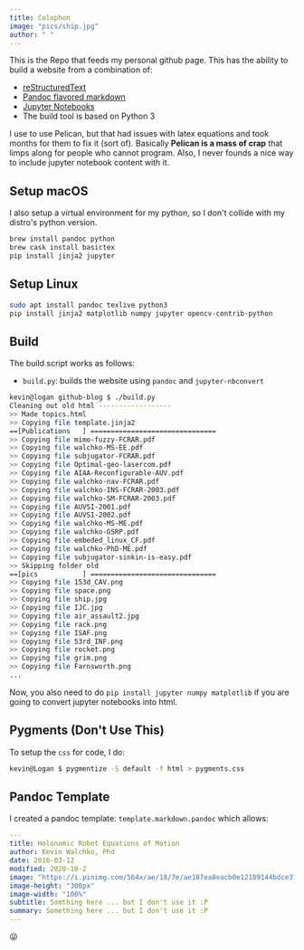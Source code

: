 ```yaml
---
title: Colophon
image: "pics/ship.jpg"
author: " "
---
```


This is the Repo that feeds my personal github page. This has the ability to
build a website from a combination of:

- [reStructuredText](http://docutils.sourceforge.net/rst.html)
- [Pandoc flavored markdown](http://pandoc.org/MANUAL.html#pandocs-markdown)
- [Jupyter Notebooks](https://jupyter.org/)
- The build tool is based on Python 3

I use to use Pelican, but that had issues with latex equations and took months
for them to fix it (sort of). Basically **Pelican is a mass of crap** that
limps along for people who cannot program. Also, I never founds a nice way to
include jupyter notebook content with it.

## Setup macOS

I also setup a virtual environment for my python, so I don't collide
with my distro's python version.

```bash
brew install pandoc python
brew cask install basictex
pip install jinja2 jupyter
```

## Setup Linux

```bash
sudo apt install pandoc texlive python3
pip install jinja2 matplotlib numpy jupyter opencv-contrib-python
```

## Build

The build script works as follows:

- `build.py`: builds the website using `pandoc` and `jupyter-nbconvert`

```bash
kevin@logan github-blog $ ./build.py
Cleaning out old html ------------------
>> Made topics.html
>> Copying file template.jinja2
==[Publications   ] ===============================
>> Copying file mimo-fuzzy-FCRAR.pdf
>> Copying file walchko-MS-EE.pdf
>> Copying file subjugator-FCRAR.pdf
>> Copying file Optimal-geo-lasercom.pdf
>> Copying file AIAA-Reconfigurable-AUV.pdf
>> Copying file walchko-nav-FCRAR.pdf
>> Copying file walchko-INS-FCRAR-2003.pdf
>> Copying file walchko-SM-FCRAR-2003.pdf
>> Copying file AUVSI-2001.pdf
>> Copying file AUVSI-2002.pdf
>> Copying file walchko-MS-ME.pdf
>> Copying file walchko-GSRP.pdf
>> Copying file embeded_linux_CF.pdf
>> Copying file walchko-PhD-ME.pdf
>> Copying file subjugator-sinkin-is-easy.pdf
>> Skipping folder old
==[pics           ] ===============================
>> Copying file 153d_CAV.png
>> Copying file space.png
>> Copying file ship.jpg
>> Copying file IJC.jpg
>> Copying file air_assault2.jpg
>> Copying file rack.png
>> Copying file ISAF.png
>> Copying file 53rd_INF.png
>> Copying file rocket.png
>> Copying file grim.png
>> Copying file Farnsworth.png
...
```

Now, you also need to do `pip install jupyter numpy matplotlib` if you are going to convert
jupyter notebooks into html.

## Pygments (Don't Use This)

To setup the `css` for code, I do:

```bash
kevin@Logan $ pygmentize -S default -f html > pygments.css
```

## Pandoc Template

I created a pandoc template: `template.markdown.pandoc` which allows:

```yaml
---
title: Holonomic Robot Equations of Motion
author: Kevin Walchko, Phd
date: 2016-03-12
modified: 2020-10-2
image: "https://i.pinimg.com/564x/ae/18/7e/ae187ea8eacb0e12189144bdce37636a.jpg"
image-height: "300px"
image-width: "100%"
subtitle: Somthing here ... but I don't use it :P
summary: Something here ... but I don't use it :P
---
```

:stuck_out_tongue_winking_eye:
